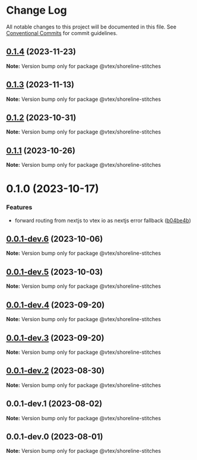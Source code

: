 # Change Log

All notable changes to this project will be documented in this file.
See [Conventional Commits](https://conventionalcommits.org) for commit guidelines.

## [0.1.4](https://github.com/vtex/shoreline/compare/@vtex/shoreline-stitches@0.1.3...@vtex/shoreline-stitches@0.1.4) (2023-11-23)

**Note:** Version bump only for package @vtex/shoreline-stitches

## [0.1.3](https://github.com/vtex/shoreline/compare/@vtex/shoreline-stitches@0.1.2...@vtex/shoreline-stitches@0.1.3) (2023-11-13)

**Note:** Version bump only for package @vtex/shoreline-stitches

## [0.1.2](https://github.com/vtex/shoreline/compare/@vtex/shoreline-stitches@0.1.1...@vtex/shoreline-stitches@0.1.2) (2023-10-31)

**Note:** Version bump only for package @vtex/shoreline-stitches

## [0.1.1](https://github.com/vtex/shoreline/compare/@vtex/shoreline-stitches@0.1.0...@vtex/shoreline-stitches@0.1.1) (2023-10-26)

**Note:** Version bump only for package @vtex/shoreline-stitches

# 0.1.0 (2023-10-17)

### Features

- forward routing from nextjs to vtex io as nextjs error fallback ([b04be4b](https://github.com/vtex/shoreline/commit/b04be4bae9d20124443e762c661d7719cdb3d22d))

## [0.0.1-dev.6](https://github.com/vtex/shoreline/compare/@vtex/shoreline-stitches@0.0.1-dev.5...@vtex/shoreline-stitches@0.0.1-dev.6) (2023-10-06)

**Note:** Version bump only for package @vtex/shoreline-stitches

## [0.0.1-dev.5](https://github.com/vtex/shoreline/compare/@vtex/shoreline-stitches@0.0.1-dev.4...@vtex/shoreline-stitches@0.0.1-dev.5) (2023-10-03)

**Note:** Version bump only for package @vtex/shoreline-stitches

## [0.0.1-dev.4](https://github.com/vtex/shoreline/compare/@vtex/shoreline-stitches@0.0.1-dev.3...@vtex/shoreline-stitches@0.0.1-dev.4) (2023-09-20)

**Note:** Version bump only for package @vtex/shoreline-stitches

## [0.0.1-dev.3](https://github.com/vtex/shoreline/compare/@vtex/shoreline-stitches@0.0.1-dev.2...@vtex/shoreline-stitches@0.0.1-dev.3) (2023-09-20)

**Note:** Version bump only for package @vtex/shoreline-stitches

## [0.0.1-dev.2](https://github.com/vtex/shoreline/compare/@vtex/shoreline-stitches@0.0.1-dev.1...@vtex/shoreline-stitches@0.0.1-dev.2) (2023-08-30)

**Note:** Version bump only for package @vtex/shoreline-stitches

## 0.0.1-dev.1 (2023-08-02)

**Note:** Version bump only for package @vtex/shoreline-stitches

## 0.0.1-dev.0 (2023-08-01)

**Note:** Version bump only for package @vtex/shoreline-stitches
